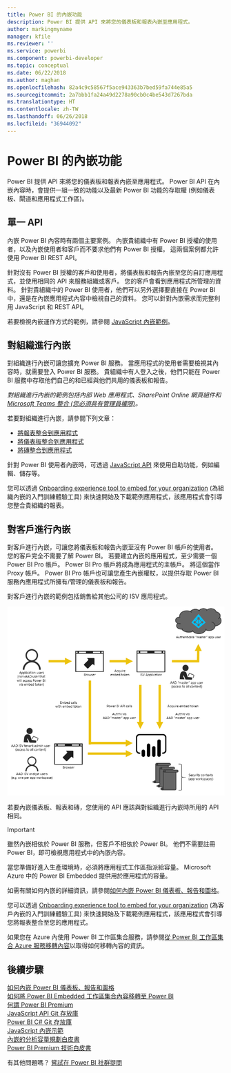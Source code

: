 ```yaml
---
title: Power BI 的內嵌功能
description: Power BI 提供 API 來將您的儀表板和報表內嵌至應用程式。
author: markingmyname
manager: kfile
ms.reviewer: ''
ms.service: powerbi
ms.component: powerbi-developer
ms.topic: conceptual
ms.date: 06/22/2018
ms.author: maghan
ms.openlocfilehash: 82a4c9c58567f5ace943363b7bed59fa744e85a5
ms.sourcegitcommit: 2a7bbb1fa24a49d2278a90cb0c4be543d7267bda
ms.translationtype: HT
ms.contentlocale: zh-TW
ms.lasthandoff: 06/26/2018
ms.locfileid: "36944092"
---
```

# <a name="embedding-with-power-bi"></a>Power BI 的內嵌功能
Power BI 提供 API 來將您的儀表板和報表內嵌至應用程式。 Power BI API 在內嵌內容時，會提供一組一致的功能以及最新 Power BI 功能的存取權 (例如儀表板、閘道和應用程式工作區)。

## <a name="a-single-api"></a>單一 API
內嵌 Power BI 內容時有兩個主要案例。  內嵌貴組織中有 Power BI 授權的使用者，以及內嵌使用者和客戶而不要求他們有 Power BI 授權。 這兩個案例都允許使用 Power BI REST API。 

針對沒有 Power BI 授權的客戶和使用者，將儀表板和報告內嵌至您的自訂應用程式，並使用相同的 API 來服務組織或客戶。 您的客戶會看到應用程式所管理的資料。 針對貴組織中的 Power BI 使用者，他們可以另外選擇要直接在 Power BI 中，還是在內嵌應用程式內容中檢視自己的資料。 您可以針對內嵌需求而完整利用 JavaScript 和 REST API。

若要檢視內嵌運作方式的範例，請參閱 [JavaScript 內嵌範例](https://microsoft.github.io/PowerBI-JavaScript/demo/)。

## <a name="embedding-for-your-organization"></a>對組織進行內嵌
對組織進行內嵌可讓您擴充 Power BI 服務。 當應用程式的使用者需要檢視其內容時，就需要登入 Power BI 服務。 貴組織中有人登入之後，他們只能在 Power BI 服務中存取他們自己的和已經與他們共用的儀表板和報告。 

*對組織進行內嵌的範例包括內部 Web 應用程式、SharePoint Online 網頁組件和 [Microsoft Teams 整合 (您必須具有管理員權限)](https://powerbi.microsoft.com/en-us/blog/power-bi-teams-up-with-microsoft-teams/)。*

若要對組織進行內嵌，請參閱下列文章：

* [將報表整合到應用程式](integrate-report.md)
* [將儀表板整合到應用程式](integrate-dashboard.md)
* [將磚整合到應用程式](integrate-tile.md)

針對 Power BI 使用者內嵌時，可透過 [JavaScript API](https://github.com/Microsoft/PowerBI-JavaScript) 來使用自助功能，例如編輯、儲存等。

您可以透過 [Onboarding experience tool to embed for your organization](https://aka.ms/embedsetup/UserOwnsData) (為組織內嵌的入門訓練體驗工具) 來快速開始及下載範例應用程式，該應用程式會引導您整合貴組織的報表。

## <a name="embedding-for-your-customers"></a>對客戶進行內嵌
對客戶進行內嵌，可讓您將儀表板和報告內嵌至沒有 Power BI 帳戶的使用者。 您的客戶完全不需要了解 Power BI。 若要建立內嵌的應用程式，至少需要一個 Power BI Pro 帳戶。 Power BI Pro 帳戶將成為應用程式的主帳戶。 將這個當作 Proxy 帳戶。 Power BI Pro 帳戶也可讓您產生內嵌權杖，以提供存取 Power BI 服務內應用程式所擁有/管理的儀表板和報告。 

對客戶進行內嵌的範例包括銷售給其他公司的 ISV 應用程式。

![對客戶進行內嵌的內嵌流程](media/embedding/powerbi-embed-flow.png)

若要內嵌儀表板、報表和磚，您使用的 API 應該與對組織進行內嵌時所用的 API 相同。

> [!IMPORTANT]
> 雖然內嵌相依於 Power BI 服務，但客戶不相依於 Power BI。 他們不需要註冊 Power BI，即可檢視應用程式中的內嵌內容。
> 

當您準備好進入生產環境時，必須將應用程式工作區指派給容量。 Microsoft Azure 中的 Power BI Embedded 提供用於應用程式的容量。

如需有關如何內嵌的詳細資訊，請參閱[如何內嵌 Power BI 儀表板、報告和圖格](embedding-content.md)。

您可以透過 [Onboarding experience tool to embed for your organization](https://aka.ms/embedsetup/AppOwnsData) (為客戶內嵌的入門訓練體驗工具) 來快速開始及下載範例應用程式，該應用程式會引導您將報表整合至您的應用程式。

如果您在 Azure 內使用 Power BI 工作區集合服務，請參閱[從 Power BI 工作區集合 Azure 服務移轉內容](migrate-from-powerbi-embedded.md)以取得如何移轉內容的資訊。

## <a name="next-steps"></a>後續步驟
[如何內嵌 Power BI 儀表板、報告和圖格](embedding-content.md)  
[如何將 Power BI Embedded 工作區集合內容移轉至 Power BI](migrate-from-powerbi-embedded.md)  
[何謂 Power BI Premium](../service-premium.md)  
[JavaScript API Git 存放庫](https://github.com/Microsoft/PowerBI-JavaScript)  
[Power BI C# Git 存放庫](https://github.com/Microsoft/PowerBI-CSharp)  
[JavaScript 內嵌示範](https://microsoft.github.io/PowerBI-JavaScript/demo/)  
[內嵌的分析容量規劃白皮書](https://aka.ms/pbiewhitepaper)  
[Power BI Premium 技術白皮書](https://aka.ms/pbipremiumwhitepaper)  

有其他問題嗎？ [嘗試在 Power BI 社群提問](http://community.powerbi.com/)

